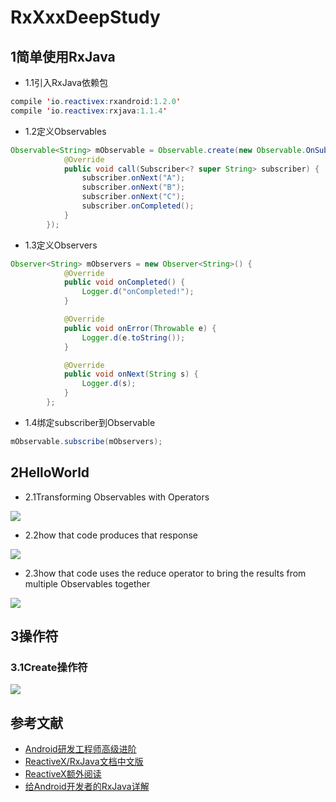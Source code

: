 # RxXxxDeepStudy

## 1简单使用RxJava

- 1.1引入RxJava依赖包

```java
compile 'io.reactivex:rxandroid:1.2.0'
compile 'io.reactivex:rxjava:1.1.4'
```

- 1.2定义Observables

```java
Observable<String> mObservable = Observable.create(new Observable.OnSubscribe<String>() {
            @Override
            public void call(Subscriber<? super String> subscriber) {
                subscriber.onNext("A");
                subscriber.onNext("B");
                subscriber.onNext("C");
                subscriber.onCompleted();
            }
        });
```

- 1.3定义Observers

```java
Observer<String> mObservers = new Observer<String>() {
            @Override
            public void onCompleted() {
                Logger.d("onCompleted!");
            }

            @Override
            public void onError(Throwable e) {
                Logger.d(e.toString());
            }

            @Override
            public void onNext(String s) {
                Logger.d(s);
            }
        };
```

- 1.4绑定subscriber到Observable

```java
mObservable.subscribe(mObservers);
```

## 2HelloWorld

- 2.1Transforming Observables with Operators

![](https://github.com/Netflix/RxJava/wiki/images/rx-operators/Composition.1.png)

- 2.2how that code produces that response

![](https://github.com/Netflix/RxJava/wiki/images/rx-operators/Composition.2.png)

- 2.3how that code uses the reduce operator to bring the results from multiple Observables together

![](https://github.com/Netflix/RxJava/wiki/images/rx-operators/Composition.3.png)

## 3操作符

### 3.1Create操作符

![](https://raw.github.com/wiki/ReactiveX/RxJava/images/rx-operators/legend.png)

## 参考文献

- [Android研发工程师高级进阶](https://asce1885.gitbooks.io/android-rd-senior-advanced/content/)
- [ReactiveX/RxJava文档中文版](https://mcxiaoke.gitbooks.io/rxdocs/content/)
- [ReactiveX额外阅读](http://reactivex.io/tutorials.html)
- [给Android开发者的RxJava详解](https://gank.io/post/560e15be2dca930e00da1083)